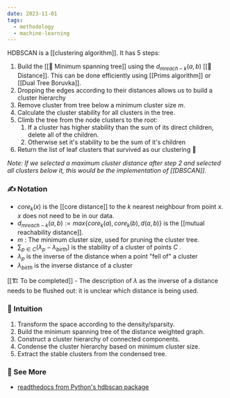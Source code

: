 ```yaml
---
date: 2023-11-01
tags:
  - methodology
  - machine-learning
---
```

HDBSCAN is a [[clustering algorithm]]. It has 5 steps:

1. Build the [[📘 Minimum spanning tree]] using the $d_{mreach-k}(a,b)$ [[📘 Distance]]. This can be done efficiently using [[Prims algorithm]] or [[Dual Tree Boruvka]].
2. Dropping the edges according to their distances allows us to build a cluster hierarchy
3. Remove cluster from tree below a minimum cluster size $m$.
4. Calculate the cluster stability for all clusters in the tree.
5. Climb the tree from the node clusters to the root:
	1. If a cluster has higher stability than the sum of its direct children, delete all of the children. 
	2. Otherwise set it's stability to be the sum of it's children
6. Return the list of leaf clusters that survived as our clustering 🎉

*Note: If we selected a maximum cluster distance after step 2 and selected all clusters below it, this would be the implementation of [[DBSCAN]].*
### ✍️ Notation  
  
- $core_k(x)$ is the [[core distance]] to the $k$ nearest neighbour from point $x$. $x$ does not need to be in our data.
- $d_{mreach-k}(a,b) := max \{ core_k(a), core_k(b), d(a,b) \}$ is the [[mutual reachability distance]].
- $m$ : The minimum cluster size, used for pruning the cluster tree.
- $\sum_{p \in C} ( \lambda_p - \lambda_{birth})$ is the stability of a cluster of points $C$ .
- $\lambda_p$ is the inverse of the distance when a point "fell of" a cluster
- $\lambda_{birth}$ is the inverse distance of a cluster

[[🏗️ To be completed]] - The description of $\lambda$ as the inverse of a distance needs to be flushed out: it is unclear which distance is being used.
  
### 💭 Intuition  
  
1. Transform the space according to the density/sparsity.
2. Build the minimum spanning tree of the distance weighted graph.
3. Construct a cluster hierarchy of connected components.
4. Condense the cluster hierarchy based on minimum cluster size.
5. Extract the stable clusters from the condensed tree.  
  
### 🔗 See More  
  
- [readthedocs from Python's hdbscan package](https://hdbscan.readthedocs.io/en/latest/how_hdbscan_works.html)